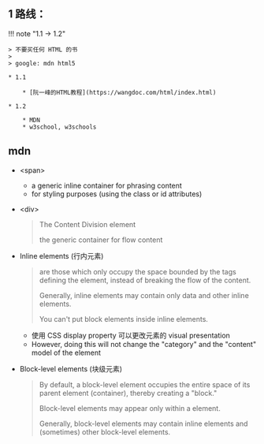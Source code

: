 
## 1 路线：

!!! note "1.1 -> 1.2"

    > 不要买任何 HTML 的书
    > 
    > google: mdn html5

    * 1.1

        * [阮一峰的HTML教程](https://wangdoc.com/html/index.html)

    * 1.2

        * MDN
        * w3school, w3schools


## mdn


* <span\>

    * a generic inline container for phrasing content
    * for styling purposes (using the class or id attributes)

* <div\>

    > The Content Division element
    >
    > the generic container for flow content


*  Inline elements (行内元素)

    > are those which only occupy the space bounded by the tags defining the element, instead of breaking the flow of the content.
    >
    > Generally, inline elements may contain only data and other inline elements. 
    >
    > You can't put block elements inside inline elements.

    * 使用 CSS display property 可以更改元素的 visual presentation 
    * However, doing this will not change the "category" and the "content" model of the element

* Block-level elements (块级元素)

    > By default, a block-level element occupies the entire space of its parent element (container), thereby creating a "block."
    >
    > Block-level elements may appear only within a <body> element.
    >
    > Generally, block-level elements may contain inline elements and (sometimes) other block-level elements.